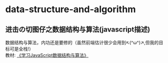 # data-structure-and-algorithm
进击の切图仔之数据结构与算法(javascript描述)
---
数据结构与算法，内功还是要修的（虽然前端估计很少会用到↖(^ω^)↗,但我的目标可是全栈!）  
教材: [《学习JavaScript数据结构与算法》](http://www.ituring.com.cn/book/1613)
